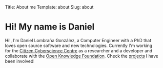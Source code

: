 Title: About me
Template: about 
Slug: about
<div class="container">
<div class="row">
    <div itemscope itemtype="http://schema.org/Person" class="span12">
        <h1>Hi! My name is Daniel</h1>
        <p>Hi!, I'm <span itemprop="givenName">Daniel</span> <span itemprop="familyName">Lombraña González</span>, a <span itemprop="jobTitle">Computer Engineer</span> with a <span itemprop="honorificSuffix">PhD</span> that loves open source
        software and new technologies. Currently I'm working for the <a href="http://citizencyberscience.net">
        <span itemprop="affiliation">Citizen Cyberscience Centre</span></a> as a <span itemprop="jobTitle">researcher and a developer</span> and collaborate with the <a href="http://okfn.org"><span itemprop="worksFor">Open Knowledge Foundation</span></a>. Check the <a href="http://daniellombrana.es/">projects</a> I have been involved!</p>
    </div>
</div>
</div>
